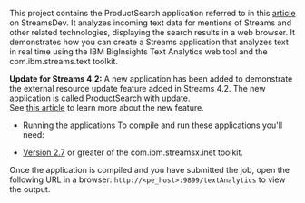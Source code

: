 This project contains the ProductSearch application referred to in this [article](https://developer.ibm.com/streamsdev/2016/03/14/real-time-text-analysis/) on StreamsDev.
It analyzes incoming text data for mentions of Streams and other related technologies, displaying the search results in  a web browser.
It demonstrates how you can create a Streams application that analyzes text in real time using the IBM BigInsights Text Analytics web tool and the com.ibm.streams.text toolkit.

**Update for Streams 4.2:**
A new application has been added to demonstrate the external resource update feature added in Streams 4.2.  The new application is called ProductSearch with update.  
See [this article](https://developer.ibm.com/streamsdev/docs/real-time-text-analysis-using-streams-part-2-updating-dictionaries-and-tables/) to learn more about the new feature.

+ Running the applications
To compile and run these applications you'll need:
- [Version 2.7](https://github.com/IBMStreams/streamse.inet/releases) or greater of the com.ibm.streamsx.inet toolkit.

Once the application is compiled and you have submitted the job, open the following URL in a browser: `http://<pe_host>:9899/textAnalytics` to view the output.
